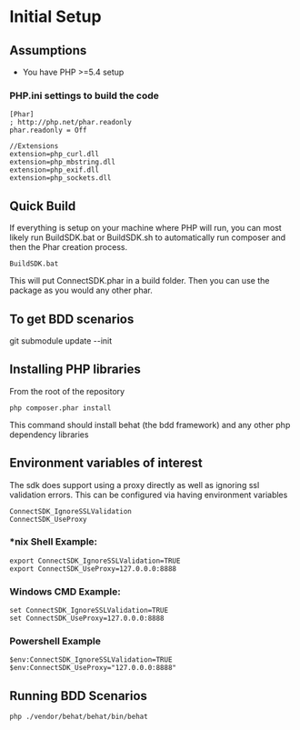 # Initial Setup

## Assumptions
* You have PHP >=5.4 setup

### PHP.ini settings to build the code
    [Phar]
    ; http://php.net/phar.readonly
    phar.readonly = Off
	
	//Extensions
	extension=php_curl.dll
	extension=php_mbstring.dll
	extension=php_exif.dll 
	extension=php_sockets.dll

## Quick Build
If everything is setup on your machine where PHP will run, you can most likely run BuildSDK.bat or BuildSDK.sh to automatically run composer and then the Phar creation process.

    BuildSDK.bat
	
This will put ConnectSDK.phar in a build folder. Then you can use the package as you would any other phar.

## To get BDD scenarios
git submodule update --init

## Installing PHP libraries
From the root of the repository

    php composer.phar install

This command should install behat (the bdd framework) and any other php dependency libraries

## Environment variables of interest

The sdk does support using a proxy directly as well as ignoring ssl validation errors. This can be configured via having environment variables

    ConnectSDK_IgnoreSSLValidation
    ConnectSDK_UseProxy

### *nix Shell Example:

    export ConnectSDK_IgnoreSSLValidation=TRUE
    export ConnectSDK_UseProxy=127.0.0.0:8888

### Windows CMD Example:

    set ConnectSDK_IgnoreSSLValidation=TRUE
    set ConnectSDK_UseProxy=127.0.0.0:8888

### Powershell Example
    
    $env:ConnectSDK_IgnoreSSLValidation=TRUE
    $env:ConnectSDK_UseProxy="127.0.0.0:8888"

## Running BDD Scenarios

    php ./vendor/behat/behat/bin/behat